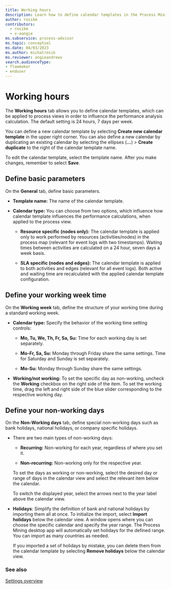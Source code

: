 ```yaml
---
title: Working hours
description: Learn how to define calendar templates in the Process Mining desktop app.
author: rosikm
contributors:
  - rosikm
  - v-aangie
ms.subservice: process-advisor
ms.topic: conceptual
ms.date: 04/03/2023
ms.author: michalrosik
ms.reviewer: angieandrews
search.audienceType:
- flowmaker
- enduser
---
```


# Working hours

The **Working hours** tab allows you to define calendar templates, which can be applied to process views in order to influence the performance analysis calculation. The default setting is 24 hours, 7 days per week.

You can define a new calendar template by selecting **Create new calendar template** in the upper right corner. You can also define a new calendar by duplicating an existing calendar by selecting the ellipses (**...**) > **Create duplicate** to the right of the calendar template name.

To edit the calendar template, select the template name. After you make changes, remember to select **Save**.


## Define basic parameters

On the **General** tab, define basic parameters.

- **Template name:** The name of the calendar template.

- **Calendar type:** You can choose from two options, which influence how calendar template influences the performance calculations, when applied to the process view.

    - **Resource specific (nodes only):** The calendar template is applied only to work performed by resources (activities/nodes) in the process map (relevant for event logs with two timestamps). Waiting times between activities are calculated on a 24 hour, seven days a week basis.

    - **SLA specific (nodes and edges):** The calendar template is applied to both activities and edges (relevant for all event logs). Both active and waiting time are recalculated with the applied calendar template configuration.

## Define your working week time

On the **Working week** tab, define the structure of your working time during a standard working week.

- **Calendar type:** Specify the behavior of the working time setting controls:

    - **Mo, Tu, We, Th, Fr, Sa, Su:** Time for each working day is set separately.

    - **Mo-Fr, Sa, Su:** Monday through Friday share the same settings. Time for Saturday and Sunday is set separately.

    - **Mo-Su:** Monday through Sunday share the same settings.

- **Working/not working:** To set the specific day as non-working, uncheck the **Working** checkbox on the right side of the item. To set the working time, drag the left and right side of the blue slider corresponding to the respective working day.

## Define your non-working days

On the **Non-Working days** tab, define special non-working days such as bank holidays, national holidays, or company specific holidays.

- There are two main types of non-working days:

    - **Recurring:** Non-working for each year, regardless of where you set it.

    - **Non-recurring:** Non-working only for the respective year.

    To set the days as working or non-working, select the desired day or range of days in the calendar view and select the relevant item below the calendar.

    To switch the displayed year, select the arrows next to the year label above the calendar view.

- **Holidays**: Simplify the definition of bank and national holidays by importing them all at once. To initialize the import, select **Import holidays** below the calendar view. A window opens where you can choose the specific calendar and specify the year range. The Process Mining desktop app will automatically set holidays for the defined range. You can import as many countries as needed.

    If you imported a set of holidays by mistake, you can delete them from the calendar template by selecting **Remove holidays** below the calendar view.

### See also

[Settings overview](settings.md)
